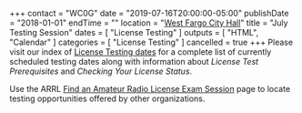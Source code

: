 +++
contact = "WC0G"
date = "2019-07-16T20:00:00-05:00"
publishDate = "2018-01-01"
endTime = ""
location = "[West Fargo City Hall](/places/west-fargo-city-hall/)"
title = "July Testing Session"
dates = [ "License Testing" ]
outputs = [ "HTML", "Calendar" ]
categories = [ "License Testing" ]
cancelled = true
+++
Please visit our index of [License Testing dates](/dates/license-testing/) for a
complete list of currently scheduled testing dates along with information
about *License Test Prerequisites* and *Checking Your License Status*.

Use the ARRL 
[Find an Amateur Radio License Exam Session](http://www.arrl.org/find-an-amateur-radio-license-exam-session)
page to locate testing opportunities offered by other organizations.
